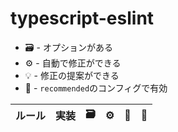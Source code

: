 # typescript-eslint

- 🗃️ - オプションがある
- ⚙️ - 自動で修正ができる
- 💡 - 修正の提案ができる
- 📝 - `recommended`のコンフィグで有効

| ルール | 実装 | 🗃️  | ⚙️  | 📝  | 🚨  |
| ------ | ---- | :-: | :-: | :-: | :-: |
